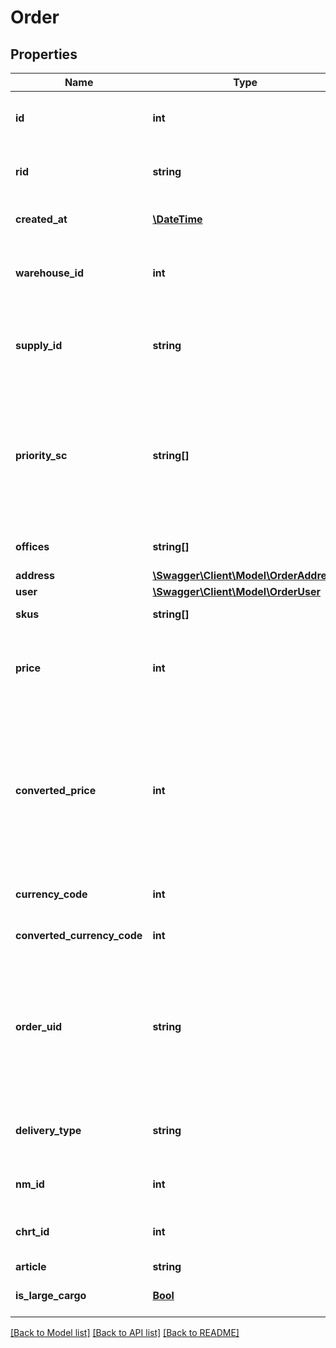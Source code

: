 # Order

## Properties
Name | Type | Description | Notes
------------ | ------------- | ------------- | -------------
**id** | **int** | Идентификатор сборочного задания в Маркетплейсе | [optional] 
**rid** | **string** | Идентификатор сборочного задания в системе Wildberries | [optional] 
**created_at** | [**\DateTime**](\DateTime.md) | Дата создания сборочного задания (RFC3339) | [optional] 
**warehouse_id** | **int** | Идентификатор склада продавца, на который поступило сборочное задание | [optional] 
**supply_id** | **string** | Идентификатор поставки. Возвращается, если заказ закреплён за поставкой | [optional] 
**priority_sc** | **string[]** | Массив приоритетных СЦ для доставки сборочного задания. Если поле не заполнено или массив пустой, приоритетного СЦ для данного сборочного задания нет | [optional] 
**offices** | **string[]** | Список офисов, куда следует привезти товар | [optional] 
**address** | [**\Swagger\Client\Model\OrderAddress**](OrderAddress.md) |  | [optional] 
**user** | [**\Swagger\Client\Model\OrderUser**](OrderUser.md) |  | [optional] 
**skus** | **string[]** | Массив баркодов товара | [optional] 
**price** | **int** | Цена в валюте продажи с учетом скидок в копейках. Код валюты продажи в поле currencyCode | [optional] 
**converted_price** | **int** | Цена продажи с учетом скидок в копейках, сконвертированная в валюту страны продавца по курсу на момент создания сборочного задания. Предоставляется в информационных целях | [optional] 
**currency_code** | **int** | Код валюты продажи (ISO 4217) | [optional] 
**converted_currency_code** | **int** | Код валюты страны поставщика (ISO 4217) | [optional] 
**order_uid** | **string** | Идентификатор транзакции для группировки сборочных заданий. Сборочные задания в одной корзине покупателя будут иметь одинаковый orderUID | [optional] 
**delivery_type** | **string** | Тип доставки: fbs - доставка на склад Wildberries, dbs - доставка силами продавца | [optional] 
**nm_id** | **int** | Артикул товара в системе Wildberries | [optional] 
**chrt_id** | **int** | Идентификатор размера товара в системе Wildberries | [optional] 
**article** | **string** | Артикул продавца | [optional] 
**is_large_cargo** | [**Bool**](Bool.md) | сКГТ-признак товара, на который был сделан заказ | [optional] 

[[Back to Model list]](../../README.md#documentation-for-models) [[Back to API list]](../../README.md#documentation-for-api-endpoints) [[Back to README]](../../README.md)

